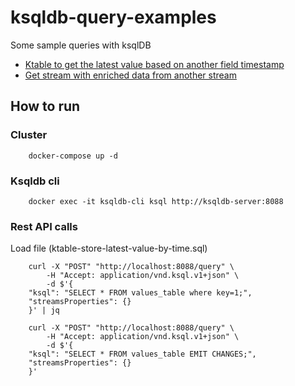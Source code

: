 # ksqldb-query-examples
Some sample queries with ksqlDB

* [Ktable to get the latest value based on another field timestamp](ktable-store-latest-value-by-time.sql)
* [Get stream with enriched data from another stream](enriched-data-from-another-stream.sql)


## How to run

### Cluster

```shell
    docker-compose up -d
```

### Ksqldb cli

```shell
    docker exec -it ksqldb-cli ksql http://ksqldb-server:8088
```


### Rest API calls

Load file (ktable-store-latest-value-by-time.sql)

```
    curl -X "POST" "http://localhost:8088/query" \
        -H "Accept: application/vnd.ksql.v1+json" \
        -d $'{
    "ksql": "SELECT * FROM values_table where key=1;",
    "streamsProperties": {}
    }' | jq
```

```
    curl -X "POST" "http://localhost:8088/query" \
        -H "Accept: application/vnd.ksql.v1+json" \
        -d $'{
    "ksql": "SELECT * FROM values_table EMIT CHANGES;",
    "streamsProperties": {}
    }'
```